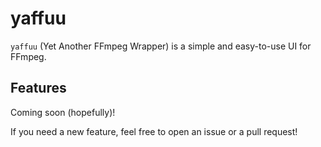 # yaffuu

`yaffuu` (Yet Another FFmpeg Wrapper) is a simple and easy-to-use UI for FFmpeg.

## Features

Coming soon (hopefully)!

If you need a new feature, feel free to open an issue or a pull request!
